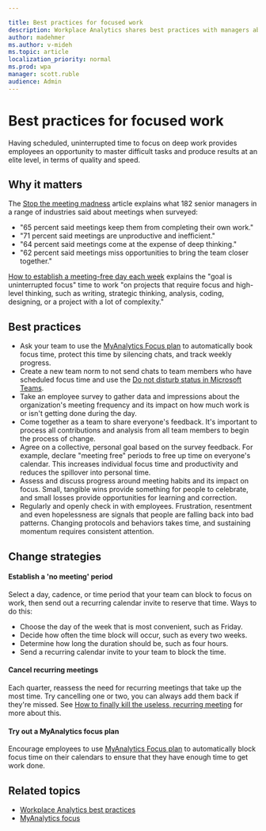 ```yaml
---

title: Best practices for focused work
description: Workplace Analytics shares best practices with managers about the importance of scheduled time to focus
author: madehmer
ms.author: v-mideh
ms.topic: article
localization_priority: normal 
ms.prod: wpa
manager: scott.ruble
audience: Admin
---
```


# Best practices for focused work

Having scheduled, uninterrupted time to focus on deep work provides employees an opportunity to master difficult tasks and produce results at an elite level, in terms of quality and speed.

## Why it matters

The [Stop the meeting madness](https://insights.office.com/collaboration/out-of-control-meetings-waste-time-undermine-work/) article explains what 182 senior managers in a range of industries said about meetings when surveyed:

* "65 percent said meetings keep them from completing their own work."
* "71 percent said meetings are unproductive and inefficient."
* "64 percent said meetings come at the expense of deep thinking."
* "62 percent said meetings miss opportunities to bring the team closer together."

[How to establish a meeting-free day each week](https://insights.office.com/time-management/how-to-establish-a-meeting-free-day-each-week/) explains the "goal is uninterrupted focus" time to work "on projects that require focus and high-level thinking, such as writing, strategic thinking, analysis, coding, designing, or a project with a lot of complexity."

## Best practices

* Ask your team to use the [MyAnalytics Focus plan](../myanalytics/use/focus-plan.md) to automatically book focus time, protect this time by silencing chats, and track weekly progress.
* Create a new team norm to not send chats to team members who have scheduled focus time and use the [Do not disturb status in Microsoft Teams](https://support.microsoft.com/office/change-your-status-in-teams-ce36ed14-6bc9-4775-a33e-6629ba4ff78e).
* Take an employee survey to gather data and impressions about the organization's meeting frequency and its impact on how much work is or isn't getting done during the day.
* Come together as a team to share everyone's feedback. It's important to process all contributions and analysis from all team members to begin the process of change.
* Agree on a collective, personal goal based on the survey feedback. For example, declare "meeting free" periods to free up time on everyone's calendar. This increases individual focus time and productivity and reduces the spillover into personal time.
* Assess and discuss progress around meeting habits and its impact on focus. Small, tangible wins provide something for people to celebrate, and small losses provide opportunities for learning and correction.
* Regularly and openly check in with employees. Frustration, resentment and even hopelessness are signals that people are falling back into bad patterns. Changing protocols and behaviors takes time, and sustaining momentum requires consistent attention.

## Change strategies

#### Establish a 'no meeting' period

Select a day, cadence, or time period that your team can block to focus on work, then send out a recurring calendar invite to reserve that time. Ways to do this:

* Choose the day of the week that is most convenient, such as Friday.
* Decide how often the time block will occur, such as every two weeks.
* Determine how long the duration should be, such as four hours.
* Send a recurring calendar invite to your team to block the time.

#### Cancel recurring meetings

Each quarter, reassess the need for recurring meetings that take up the most time. Try cancelling one or two, you can always add them back if they're missed. See [How to finally kill the useless, recurring meeting](https://insights.office.com/digital-transformation/how-to-finally-kill-the-useless-recurring-meeting/) for more about this.

#### Try out a MyAnalytics focus plan

Encourage employees to use [MyAnalytics Focus plan](../myanalytics/use/focus-plan.md) to automatically block focus time on their calendars to ensure that they have enough time to get work done.

## Related topics

* [Workplace Analytics best practices](best-practices.md)
* [MyAnalytics focus](../myanalytics/use/focus.md)
